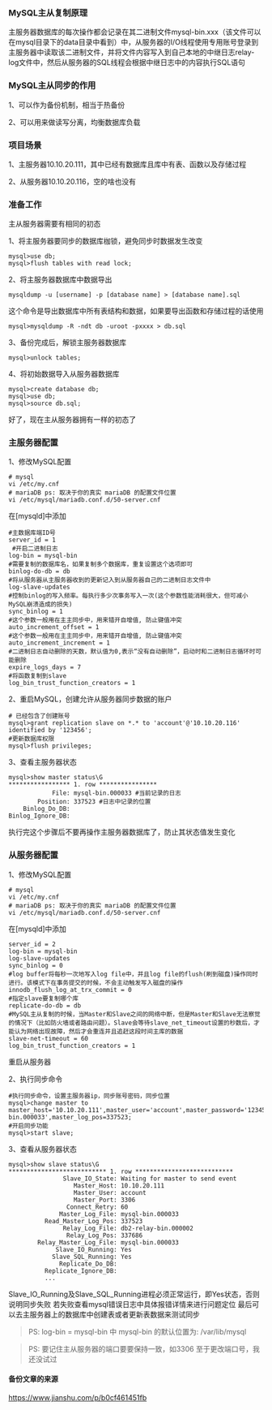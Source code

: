 ### MySQL主从复制原理
主服务器数据库的每次操作都会记录在其二进制文件mysql-bin.xxx（该文件可以在mysql目录下的data目录中看到）中，从服务器的I/O线程使用专用账号登录到主服务器中读取该二进制文件，并将文件内容写入到自己本地的中继日志relay-log文件中，然后从服务器的SQL线程会根据中继日志中的内容执行SQL语句

### MySQL主从同步的作用
1、可以作为备份机制，相当于热备份

2、可以用来做读写分离，均衡数据库负载

### 项目场景
1、主服务器10.10.20.111，其中已经有数据库且库中有表、函数以及存储过程

2、从服务器10.10.20.116，空的啥也没有

### 准备工作
主从服务器需要有相同的初态

1、将主服务器要同步的数据库枷锁，避免同步时数据发生改变
```shell script
mysql>use db;
mysql>flush tables with read lock; 
```
2、将主服务器数据库中数据导出
```shell script
mysqldump -u [username] -p [database name] > [database name].sql
```
这个命令是导出数据库中所有表结构和数据，如果要导出函数和存储过程的话使用
```shell script
mysql>mysqldump -R -ndt db -uroot -pxxxx > db.sql
```
3、备份完成后，解锁主服务器数据库
```shell script
mysql>unlock tables;
```
4、将初始数据导入从服务器数据库
```shell script
mysql>create database db;
mysql>use db;
mysql>source db.sql;
```
好了，现在主从服务器拥有一样的初态了

### 主服务器配置
1、修改MySQL配置
```shell script
# mysql
vi /etc/my.cnf
# mariaDB ps: 取决于你的真实 mariaDB 的配置文件位置
vi /etc/mysql/mariadb.conf.d/50-server.cnf
```
在[mysqld]中添加
```shell script
#主数据库端ID号
server_id = 1     
 #开启二进制日志                  
log-bin = mysql-bin    
#需要复制的数据库名，如果复制多个数据库，重复设置这个选项即可                  
binlog-do-db = db        
#将从服务器从主服务器收到的更新记入到从服务器自己的二进制日志文件中                 
log-slave-updates                        
#控制binlog的写入频率。每执行多少次事务写入一次(这个参数性能消耗很大，但可减小MySQL崩溃造成的损失) 
sync_binlog = 1          
#这个参数一般用在主主同步中，用来错开自增值, 防止键值冲突
auto_increment_offset = 1        
#这个参数一般用在主主同步中，用来错开自增值, 防止键值冲突
auto_increment_increment = 1            
#二进制日志自动删除的天数，默认值为0,表示“没有自动删除”，启动时和二进制日志循环时可能删除  
expire_logs_days = 7     
#将函数复制到slave  
log_bin_trust_function_creators = 1
```
2、重启MySQL，创建允许从服务器同步数据的账户
```shell script
# 已经包含了创建账号
mysql>grant replication slave on *.* to 'account'@'10.10.20.116' identified by '123456';
#更新数据库权限
mysql>flush privileges;
```
3、查看主服务器状态
```shell script
mysql>show master status\G
***************** 1. row ****************
            File: mysql-bin.000033 #当前记录的日志
        Position: 337523 #日志中记录的位置  
    Binlog_Do_DB: 
Binlog_Ignore_DB: 
```
执行完这个步骤后不要再操作主服务器数据库了，防止其状态值发生变化

### 从服务器配置
1、修改MySQL配置
```shell script
# mysql 
vi /etc/my.cnf
# mariaDB ps: 取决于你的真实 mariaDB 的配置文件位置
vi /etc/mysql/mariadb.conf.d/50-server.cnf
```
在[mysqld]中添加
```shell script
server_id = 2
log-bin = mysql-bin
log-slave-updates
sync_binlog = 0
#log buffer将每秒一次地写入log file中，并且log file的flush(刷到磁盘)操作同时进行。该模式下在事务提交的时候，不会主动触发写入磁盘的操作
innodb_flush_log_at_trx_commit = 0        
#指定slave要复制哪个库
replicate-do-db = db         
#MySQL主从复制的时候，当Master和Slave之间的网络中断，但是Master和Slave无法察觉的情况下（比如防火墙或者路由问题）。Slave会等待slave_net_timeout设置的秒数后，才能认为网络出现故障，然后才会重连并且追赶这段时间主库的数据
slave-net-timeout = 60                    
log_bin_trust_function_creators = 1
```
重启从服务器

2、执行同步命令
```shell script
#执行同步命令，设置主服务器ip，同步账号密码，同步位置
mysql>change master to master_host='10.10.20.111',master_user='account',master_password='123456',master_log_file='mysql-bin.000033',master_log_pos=337523;
#开启同步功能
mysql>start slave;
```
3、查看从服务器状态
```shell script
mysql>show slave status\G
*************************** 1. row ***************************
               Slave_IO_State: Waiting for master to send event
                  Master_Host: 10.10.20.111
                  Master_User: account
                  Master_Port: 3306
                Connect_Retry: 60
              Master_Log_File: mysql-bin.000033
          Read_Master_Log_Pos: 337523
               Relay_Log_File: db2-relay-bin.000002
                Relay_Log_Pos: 337686
        Relay_Master_Log_File: mysql-bin.000033
             Slave_IO_Running: Yes
            Slave_SQL_Running: Yes
              Replicate_Do_DB:
          Replicate_Ignore_DB:
          ...
```
Slave_IO_Running及Slave_SQL_Running进程必须正常运行，即Yes状态，否则说明同步失败
若失败查看mysql错误日志中具体报错详情来进行问题定位
最后可以去主服务器上的数据库中创建表或者更新表数据来测试同步


> PS: log-bin = mysql-bin 中 mysql-bin 的默认位置为: /var/lib/mysql


>PS: 要记住主从服务器的端口要要保持一致，如3306
>至于更改端口号，我还没试过


#### 备份文章的来源
https://www.jianshu.com/p/b0cf461451fb
